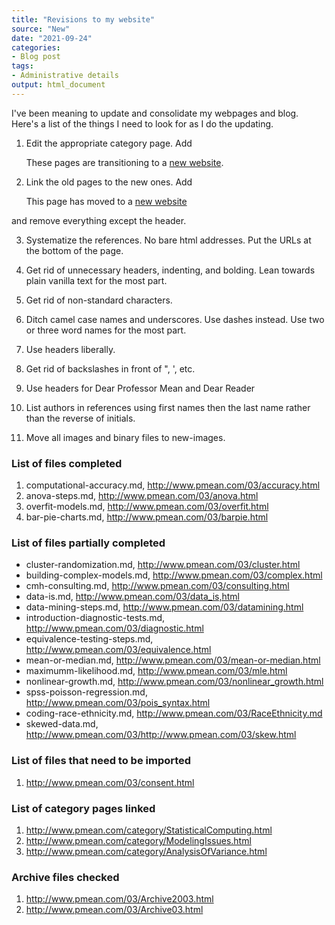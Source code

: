 ```yaml
---
title: "Revisions to my website"
source: "New"
date: "2021-09-24"
categories:
- Blog post
tags:
- Administrative details
output: html_document
---
```


I've been meaning to update and consolidate my webpages and blog. Here's a list of the things I need to look for as I do the updating.

<!--more-->

1. Edit the appropriate category page. Add 
   <p>These pages are transitioning to a <a href="http://new.pmean.com/tags/name/">new website</a>.</p>

2. Link the old pages to the new ones. Add 
   <p>This page has moved to a <a href="http://new.pmean.com/post/name/">new website</a>
and remove everything except the header.

3. Systematize the references. No bare html addresses. Put the URLs at the bottom of the page. 

4. Get rid of unnecessary headers, indenting, and bolding. Lean towards plain vanilla text for the most part.

5. Get rid of non-standard characters.

6. Ditch camel case names and underscores. Use dashes instead. Use two or three word names for the most part.

7. Use headers liberally.

8. Get rid of backslashes in front of ", ', etc.

9. Use headers for Dear Professor Mean and Dear Reader

10. List authors in references using first names then the last name rather than the reverse of initials.

11. Move all images and binary files to new-images.



### List of files completed

1. computational-accuracy.md, http://www.pmean.com/03/accuracy.html
2. anova-steps.md, http://www.pmean.com/03/anova.html
3. overfit-models.md, http://www.pmean.com/03/overfit.html
4. bar-pie-charts.md, http://www.pmean.com/03/barpie.html

### List of files partially completed

+ cluster-randomization.md, http://www.pmean.com/03/cluster.html
+ building-complex-models.md, http://www.pmean.com/03/complex.html
+ cmh-consulting.md, http://www.pmean.com/03/consulting.html
+ data-is.md, http://www.pmean.com/03/data_is,html
+ data-mining-steps.md, http://www.pmean.com/03/datamining.html
+  introduction-diagnostic-tests.md, http://www.pmean.com/03/diagnostic.html
+ equivalence-testing-steps.md, http://www.pmean.com/03/equivalence.html
+ mean-or-median.md, http://www.pmean.com/03/mean-or-median.html
+ maximumm-likelihood.md, http://www.pmean.com/03/mle.html
+ nonlinear-growth.md, http://www.pmean.com/03/nonlinear_growth.html
+ spss-poisson-regression.md, http://www.pmean.com/03/pois_syntax.html
+ coding-race-ethnicity.md, http://www.pmean.com/03/RaceEthnicity.md
+ skewed-data.md, http://www.pmean.com/03/http://www.pmean.com/03/skew.html

### List of files that need to be imported

1. http://www.pmean.com/03/consent.html


### List of category pages linked

1. http://www.pmean.com/category/StatisticalComputing.html
2. http://www.pmean.com/category/ModelingIssues.html
3. http://www.pmean.com/category/AnalysisOfVariance.html

### Archive files checked

1. http://www.pmean.com/03/Archive2003.html
2. http://www.pmean.com/03/Archive03.html
